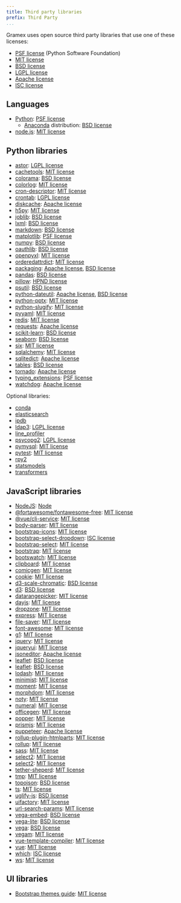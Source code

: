 ```yaml
---
title: Third party libraries
prefix: Third Party
...
```


Gramex uses open source third party libraries that use one of these licenses:

- [PSF license][PSF] (Python Software Foundation)
- [MIT license][MIT]
- [BSD license][BSD]
- [LGPL license][LGPL]
- [Apache license][Apache]
- [ISC license][ISC]

## Languages

- [Python](https://www.python.org/): [PSF license][PSF]
  - [Anaconda](https://docs.anaconda.com/anaconda/) distribution: [BSD license][BSD]
- [node.js](https://github.com/nodejs/node/blob/master/LICENSE): [MIT license][MIT]

## Python libraries
<!-- Keep this in sync with gramex/pyproject.toml -->

- [astor](https://pypi.python.org/pypi/argh/): [LGPL license][LGPL]
- [cachetools](https://pypi.python.org/pypi/cachetools/): [MIT license][MIT]
- [colorama](https://pypi.python.org/pypi/colorama/): [BSD license][BSD]
- [colorlog](https://pypi.python.org/pypi/colorlog/): [MIT license][MIT]
- [cron-descriptor](https://pypi.python.org/pypi/cron-descriptor/): [MIT license][MIT]
- [crontab](https://pypi.python.org/pypi/crontab/): [LGPL license][LGPL]
- [diskcache](https://pypi.python.org/pypi/diskcache/): [Apache license][Apache]
- [h5py](https://pypi.python.org/pypi/h5py/): [MIT license][MIT]
- [joblib](https://pypi.org/project/joblib/): [BSD license][BSD]
- [lxml](https://pypi.org/project/lxml/): [BSD license][BSD]
- [markdown](https://pypi.python.org/pypi/markdown/): [BSD license][BSD]
- [matplotlib](https://pypi.python.org/pypi/matplotlib/): [PSF license][PSF]
- [numpy](https://pypi.python.org/pypi/numpy/): [BSD license][BSD]
- [oauthlib](https://pypi.python.org/pypi/oauthlib/): [BSD license][BSD]
- [openpyxl](https://pypi.python.org/pypi/openpyxl/): [MIT license][MIT]
- [orderedattrdict](https://pypi.python.org/pypi/orderedattrdict/): [MIT license][MIT]
- [packaging](https://pypi.python.org/pypi/orderedattrdict/): [Apache license][Apache], [BSD license][BSD]
- [pandas](https://pypi.python.org/pypi/pandas/): [BSD license][BSD]
- [pillow](https://pypi.python.org/pypi/pillow/): [HPND license](https://github.com/python-pillow/Pillow/blob/main/LICENSE)
- [psutil](https://pypi.python.org/pypi/psutil/): [BSD license][BSD]
- [python-dateutil](https://pypi.python.org/pypi/python-dateutil/): [Apache license][Apache], [BSD license][BSD]
- [python-pptx](https://pypi.python.org/pypi/python-pptx/): [MIT license][MIT]
- [python-slugify](https://pypi.python.org/pypi/python-slugify/): [MIT license][MIT]
- [pyyaml](https://pypi.python.org/pypi/pyyaml/): [MIT license][MIT]
- [redis](https://pypi.org/project/redis/): [MIT license][MIT]
- [requests](https://pypi.org/project/requests/): [Apache license][Apache]
- [scikit-learn](https://pypi.org/project/scikit-learn/): [BSD license][BSD]
- [seaborn](https://pypi.org/project/seaborn/): [BSD license][BSD]
- [six](https://pypi.python.org/pypi/six/): [MIT license][MIT]
- [sqlalchemy](https://pypi.org/project/SQLAlchemy/): [MIT license][MIT]
- [sqlitedict](https://pypi.org/project/sqlitedict/): [Apache license][Apache]
- [tables](https://pypi.org/project/tables): [BSD license][BSD]
- [tornado](https://pypi.python.org/pypi/tornado/): [Apache license][Apache]
- [typing_extensions](https://pypi.python.org/pypi/typing_extensions/): [PSF license][PSF]
- [watchdog](https://pypi.python.org/pypi/watchdog/): [Apache license][Apache]

Optional libraries:
<!-- Keep this in sync with libraries that we check ImportError for -->

- [conda](https://pypi.python.org/pypi/conda)
- [elasticsearch](https://pypi.python.org/pypi/elasticsearch)
- [ipdb](https://pypi.python.org/pypi/ipdb)
- [ldap3](https://pypi.python.org/pypi/ldap3/): [LGPL license][LGPL]
- [line_profiler](https://pypi.python.org/pypi/line_profiler)
- [psycopg2](https://pypi.python.org/pypi/psycopg2/): [LGPL license][LGPL]
- [pymysql](https://pypi.python.org/pypi/pymysql/): [MIT license][MIT]
- [pytest](https://pypi.org/project/pytest/): [MIT license][MIT]
- [rpy2](https://pypi.python.org/pypi/rpy2)
- [statsmodels](https://pypi.python.org/pypi/statsmodels)
- [transformers](https://pypi.python.org/pypi/transformers)

## JavaScript libraries
<!-- find gramex -name package.json | grep -v node_modules | xargs jq '.dependencies, .devDependencies' -->

- [NodeJS](https://nodejs.org/): [Node][Node]
- [@fortawesome/fontawesome-free](https://npmjs.com/package/@fortawesome/fontawesome-free): [MIT license][MIT]
- [@vue/cli-service](https://npmjs.com/package/@vue/cli-service): [MIT license][MIT]
- [body-parser](https://www.npmjs.com/package/body-parser): [MIT license][MIT]
- [bootstrap-icons](https://npmjs.com/package/bootstrap-icons): [MIT license][MIT]
- [bootstrap-select-dropdown](https://www.npmjs.com/package/bootstrap-select-dropdown): [ISC license][ISC]
- [bootstrap-select](https://www.npmjs.com/package/bootstrap-select): [MIT license][MIT]
- [bootstrap](https://www.npmjs.com/package/bootstrap): [MIT license][MIT]
- [bootswatch](https://github.com/thomaspark/bootswatch/): [MIT license][MIT]
- [clipboard](https://www.npmjs.com/package/clipboard): [MIT license][MIT]
- [comicgen](https://npmjs.com/package/comicgen): [MIT license][MIT]
- [cookie](https://www.npmjs.com/package/cookie): [MIT license][MIT]
- [d3-scale-chromatic](https://www.npmjs.com/package/d3-scale-chromatic): [BSD license][BSD]
- [d3](https://www.npmjs.com/package/d3): [BSD license][BSD]
- [datarangepicker](https://www.npmjs.com/package/daterangepicker): [MIT license][MIT]
- [dayjs](https://npmjs.com/package/dayjs): [MIT license][MIT]
- [dropzone](https://www.npmjs.com/package/dropzone): [MIT license][MIT]
- [express](https://www.npmjs.com/package/express): [MIT license][MIT]
- [file-saver](https://npmjs.com/package/file-saver): [MIT license][MIT]
- [font-awesome](https://www.npmjs.com/package/font-awesome): [MIT license][MIT]
- [g1](https://www.npmjs.com/package/g1): [MIT license][MIT]
- [jquery](https://www.npmjs.com/package/jquery): [MIT license][MIT]
- [jqueryui](https://npmjs.com/package/jqueryui): [MIT license][MIT]
- [jsoneditor](https://www.npmjs.com/package/jsoneditor): [Apache license][Apache]
- [leaflet](https://npmjs.com/package/leaflet): [BSD license][BSD]
- [leaflet](https://www.npmjs.com/package/leaflet): [BSD license][BSD]
- [lodash](https://www.npmjs.com/package/lodash): [MIT license][MIT]
- [minimist](https://www.npmjs.com/package/minimist): [MIT license][MIT]
- [moment](https://www.npmjs.com/package/moment): [MIT license][MIT]
- [morphdom](https://www.npmjs.com/package/morphdom): [MIT license][MIT]
- [noty](https://www.npmjs.com/package/noty): [MIT license][MIT]
- [numeral](https://www.npmjs.com/package/numeral): [MIT license][MIT]
- [officegen](https://www.npmjs.com/package/officegen): [MIT license][MIT]
- [popper](https://www.npmjs.com/package/popper.js): [MIT license][MIT]
- [prismjs](https://www.npmjs.com/package/prismjs): [MIT license][MIT]
- [puppeteer](https://www.npmjs.com/package/puppeteer): [Apache license][Apache]
- [rollup-plugin-htmlparts](https://npmjs.com/package/rollup-plugin-htmlparts): [MIT license][MIT]
- [rollup](https://npmjs.com/package/rollup): [MIT license][MIT]
- [sass](https://npmjs.com/package/sass): [MIT license][MIT]
- [select2](https://npmjs.com/package/select2): [MIT license][MIT]
- [select2](https://www.npmjs.com/package/select2): [MIT license][MIT]
- [tether-sheperd](https://www.npmjs.com/package/tether-shepherd): [MIT license][MIT]
- [tmp](https://www.npmjs.com/package/tmp): [MIT license][MIT]
- [topojson](https://www.npmjs.com/package/topojson): [BSD license][BSD]
- [ts](https://www.npmjs.com/package/ts): [MIT license][MIT]
- [uglify-js](https://www.npmjs.com/package/uglify-js): [BSD license][BSD]
- [uifactory](https://npmjs.com/package/uifactory): [MIT license][MIT]
- [url-search-params](https://www.npmjs.com/package/url-search-params): [MIT license][MIT]
- [vega-embed](https://www.npmjs.com/package/vega-embed): [BSD license][BSD]
- [vega-lite](https://www.npmjs.com/package/vega-lite): [BSD license][BSD]
- [vega](https://www.npmjs.com/package/vega): [BSD license][BSD]
- [vegam](https://www.npmjs.com/package/vegam): [MIT license][MIT]
- [vue-template-compiler](https://npmjs.com/package/vue-template-compiler): [MIT license][MIT]
- [vue](https://www.npmjs.com/package/vue): [MIT license][MIT]
- [which](https://www.npmjs.com/package/which): [ISC license][ISC]
- [ws](https://www.npmjs.com/package/ws): [MIT license][MIT]

## UI libraries

- [Bootstrap themes guide](https://github.com/ThemesGuide/bootstrap-themes): [MIT license][MIT]


[MIT]: https://opensource.org/licenses/MIT
[BSD]: https://opensource.org/licenses/BSD-3-Clause
[LGPL]: https://opensource.org/licenses/LGPL-3.0
[Apache]: https://opensource.org/licenses/Apache-2.0
[PSF]: https://opensource.org/licenses/Python-2.0
[ISC]: https://opensource.org/licenses/ISC
[Node]: https://github.com/nodejs/node/blob/master/LICENSE
